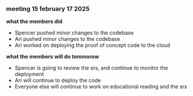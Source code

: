 ### meeting 15 february 17 2025
**what the members did**
- Spencer pushed minor changes to the codebase
- Ari pushed minor changes to the codebase
- Ari worked on deploying the proof of concept code to the cloud

**what the members will do tommorow**
- Spencer is going to review the srs, and continue to monitor the deployment
- Ari will continue to deploy the code
- Everyone else will continue to work on educational reading and the srs

